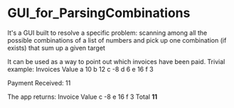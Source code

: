 # GUI_for_ParsingCombinations
It's a GUI built to resolve a specific problem: scanning among all the possible combinations of a list of numbers and pick up one combination (if exists) that sum up a given target

It can be used as a way to point out which invoices have been paid.
Trivial example:
Invoices  Value
a         10
b         12
c         -8
d         6
e         16
f         3

Payment Received: 11

The app returns:
Invoice Value
c       -8
e       16
f       3
Total   **11**
